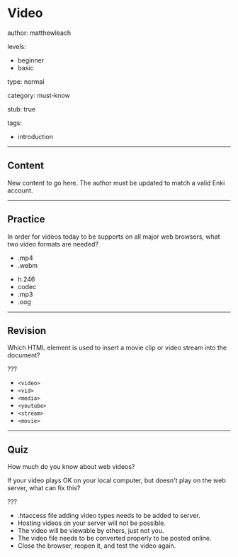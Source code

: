 # Video
author: matthewleach

levels:
  - beginner
  - basic

type: normal

category: must-know

stub: true

tags:
  - introduction

---
## Content

New content to go here. The author must be updated to match a valid Enki account.

---
## Practice

In order for videos today to be supports on all major web browsers, what two video formats are needed?

+ .mp4
+ .webm
- h.246
- codec
- .mp3
- .oog

---
## Revision

Which HTML element is used to insert a movie clip or video stream into the document?

???

* `<video>`
* `<vid>`
* `<media>`
* `<youtube>`
* `<stream>`
* `<movie>`

---
## Quiz

How much do you know about web videos?

If your video plays OK on your local computer, but doesn't play on the web server, what can fix this?

???

* .htaccess file adding video types needs to be added to server.
* Hosting videos on your server will not be possible.
* The video will be viewable by others, just not you.
* The video file needs to be converted properly to be posted online.
* Close the browser, reopen it, and test the video again.




